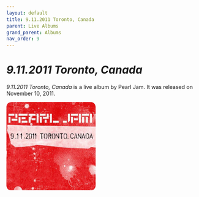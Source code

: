 ```yaml
---
layout: default
title: 9.11.2011 Toronto, Canada
parent: Live Albums
grand_parent: Albums
nav_order: 9
---
```


# *9.11.2011 Toronto, Canada*

*9.11.2011 Toronto, Canada* is a live album by Pearl Jam. It was released on November 10, 2011.

<img src="/assets/album-images/live/toronto11-cover.png" alt="9.11.2011 Toronto, Canada album cover" width="233" height="230"> 

